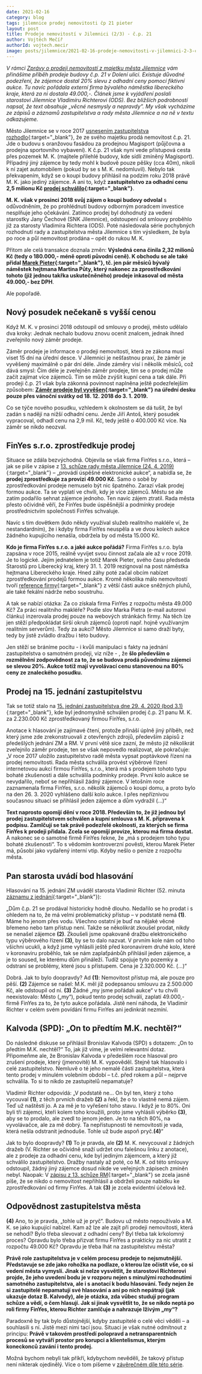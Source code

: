 ```yaml
---
date: 2021-02-16
category: blog
tags: jilemnice prodej nemovitosti čp 21 pieter
layout: post
title: Prodeje nemovitostí v Jilemnici (2/3) - č.p. 21
author: Vojtěch Mečíř
authorId: vojtech.mecir
image: posts/jilemnice/2021-02-16-prodeje-nemovitosti-v-jilemnici-2-3-cp-21.jpg
---
```


*V rámci [Zprávy o prodeji nemovitostí z majetku města Jilemnice](prodeje-nemovitosti-v-jilemnici-3-3.html) vám přinášíme příběh prodeje budovy č.p. 21 v Dolení ulici. Existuje důvodné podezření, že zájemce dostal 20% slevu z odhadní ceny pomocí fiktivní aukce. Tu navíc pořádala externí firma bývalého náměstka libereckého kraje, která za ni dostala 49.000,-. Článek jsme k vyjádření poslali starostovi Jilemnice Vladimíru Richterovi (ODS). Bez bližších podrobností napsal, že text obsahuje „věcné nesmysly a nepravdy”. My však vycházíme ze zápisů a záznamů zastupitelstva a rady města Jilemnice a na ně v textu odkazujeme.*

Město Jilemnice se v roce 2017 [usnesením zastupitelstva rozhodlo](http://mestojilemnice.cz/data/jil_files/9816/zm28.pdf){:target="_blank"}, že ze svého majetku prodá nemovitost č.p. 21. Jde o budovu s oranžovou fasádou za prodejnou Magisport (půjčovna a prodejna sportovního vybavení). K č.p. 21 však nyní vede přístupová cesta přes pozemek M. K. (majitele přilehlé budovy, kde sídlí zmíněný Magisport). Případný jiný zájemce by tedy mohl k budově pouze pěšky (cca 40m), nikoli k ní zajet automobilem (pokud by se s M. K. nedomluvil). Nebylo tak překvapením, když se o koupi budovy přihlásil na podzim roku 2018 právě M. K. jako jediný zájemce. A ani to, když **zastupitelstvo za odhadní cenu 2,5 milionu Kč [prodej schválilo](http://mestojilemnice.cz/data/jil_files/10759/zm38a.pdf){:target="_blank"}**.

**M. K. však v prosinci 2018 svůj zájem o koupi budovy odvolal** s odůvodněním, že po prohlédnutí budovy odborným poradcem investice nesplňuje jeho očekávání. Zatímco prodej byl dohodnutý za vedení starostky Jany Čechové (SNK Jilemnice), odstoupení od smlouvy proběhlo již za starosty Vladimíra Richtera (ODS). Poté následovala série pochybných rozhodnutí rady a zastupitelstva města Jilemnice s tím výsledkem, že byla po roce a půl nemovitost prodána – opět do rukou M. K.

Přitom ale celá transakce doznala změn: **Výsledná cena činila 2,32 milionů Kč (tedy o 180.000,- méně oproti původní ceně). K obchodu se ale také přidal [Marek Pieter](https://cs.wikipedia.org/wiki/Marek_Pieter){:target="_blank"}, tč. jen pár měsíců bývalý náměstek hejtmana Martina Půty, který nakonec za zprostředkování tohoto (již jednou takřka uskutečněného) prodeje inkasoval od města 49.000,- bez DPH**.

Ale popořadě.

## Nový posudek nečekaně s vyšší cenou

Když M. K. v prosinci 2018 odstoupil od smlouvy o prodeji, město udělalo dva kroky: Jednak nechalo budovu znovu ocenit znalcem, jednak ihned zveřejnilo nový záměr prodeje.

Záměr prodeje je informace o prodeji nemovitosti, která ze zákona musí viset 15 dní na úřední desce. V Jilemnici je nešťastnou praxí, že záměr je vyvěšený maximálně o pár dní déle. Jinde záměry visí i několik měsíců, což dává smysl: Čím déle je zveřejněn záměr prodeje, tím se o prodej může začít zajímat více zájemců. Tím se může zvýšit kupní cena a tak dále. Při prodeji č.p. 21 však byla zákonná povinnost naplněna ještě podezřelejším způsobem: **[Záměr prodeje byl vyvěšen](https://edesky.cz/dokument/2564956){:target="_blank"} na úřední desku pouze přes vánoční svátky od 18. 12. 2018 do 3. 1. 2019.** 

Co se týče nového posudku, vzhledem k okolnostem se dá tušit, že byl zadán s nadějí na nižší odhadní cenu. Jenže Jiří Antoš, který posudek vypracoval, odhadl cenu na 2,9 mil. Kč, tedy ještě o 400.000 Kč více. Na záměr se nikdo neozval.

## FinYes s.r.o. zprostředkuje prodej

Situace se zdála bezvýchodná. Objevila se však firma FinYes s.r.o., která – jak se píše v zápise z [13. schůze rady města Jilemnice (24. 4. 2019)](http://mestojilemnice.cz/data/jil_files/11187/rm13.pdf){:target="_blank"} – „provádí úspěšné elektronické aukce“, a nabídla se, že **prodej zprostředkuje za provizi 49.000 Kč**. Samo o sobě by zprostředkování prodeje nemuselo být nic špatného. Zarazí však prodej formou aukce. Ta se vyplatí ve chvíli, kdy je více zájemců. Městu se ale zatím podařilo sehnat zájemce jednoho. Ten navíc zájem ztratil. Rada města přesto očividně věří, že FinYes bude úspěšnější a podmínky prodeje prostřednictvím společnosti
FinYes schvaluje.

Navíc s tím dovětkem (kdo někdy využíval služeb realitního makléře ví, že nestandardním), že i kdyby firma FinYes neuspěla a ve dvou kolech aukce žádného kupujícího nenašla, obdržela by od města 15.000 Kč.

**Kdo je firma FinYes s.r.o. a jaké aukce pořádá?** Firma FinYes s.r.o. byla zapsána v roce 2015, reálně vyvíjet svou činnost začala ale až v roce 2019. Je to logické. Jejím jednatelem je totiž Marek Pieter, svého času předseda Starostů pro Liberecký kraj, který 31. 1. 2019 rezignoval na post náměstka hejtmana Libereckého kraje. Hned záhy poté začal obcím nabízet zprostředkování prodejů formou aukce. Kromě několika málo nemovitostí tvoří [reference firmy](https://www.finyes.cz/){:target="_blank"} z větší části aukce sněžných pluhů, ale také fekální nádrže nebo soustruhu.

A tak se nabízí otázka: Za co získala firma FinYes z rozpočtu města 49.000 Kč? Za práci realitního makléře? Podle slov Marka Pietra (e-mail autorovi článku) inzerovala prodej pouze na webových stránkách firmy. Na těch lze jen stěží předpokládat širší okruh zájemců (oproti např. hojně využívaným realitním serverům). Tedy za aukci? Město Jilemnice si samo draží byty, tedy by jistě zvládlo dražbu i této budovy.

Jen stěží se bráníme pocitu - i kvůli manipulaci s fakty na jednání zastupitelstva o samotném prodeji, viz níže - , že **šlo především o rozmělnění zodpovědnost za to, že se budova prodá původnímu zájemci se slevou 20%. Aukce totiž mají vyvolávací cenu stanovenou na 80% ceny ze znaleckého posudku.**

## Prodej na 15. jednání zastupitelstvu

Tak se totiž stalo na [15. jednání zastupitelstva dne 29. 4. 2020 (bod 3.1)](http://mestojilemnice.cz/data/jil_files/12051/zm15anonym..pdf){:target="_blank"}, kde byl jednomyslně schválen prodej č.p. 21 panu M. K. za 2.230.000 Kč zprostředkovaný firmou FinYes, s.r.o.

Anotace k hlasování je zajímavé čtení, protože přináší úplně jiný příběh, než který jsme zde zrekonstruovali z otevřených zdrojů, především zápisů z předešlých jednání ZM a RM. V první větě sice zazní, že město již několikrát zveřejnilo záměr prodeje, ten se však nepovedlo realizovat, ale pokračuje: „V roce 2017 uložilo zastupitelstvo radě města vypsat poptávkové řízení na prodej nemovitosti. Rada města schválila provést výběrové řízení internetovou aukcí firmou FinYes, s.r.o., která má s prodejem tohoto typu bohaté zkušenosti a dále schválila podmínky prodeje. První kolo aukce se nevydařilo, neboť se nepřihlásil žádný zájemce. V letošním roce zaznamenala firma FinYes, s.r.o. několik zájemců o koupi domu, a proto bylo na den 26. 3. 2020 vyhlášeno další kolo aukce. I přes nepříznivou současnou situaci se přihlásil jeden zájemce a dům vydražil (…)“

**Text naprosto opomíjí dění v roce 2018. Především to, že již jednou byl prodej zastupitelstvem schválen a kupní smlouva s M. K. připravena k podpisu. Zamlčují se tak právě podezřelé okolnosti, za kterých se firma FinYes k prodeji přidala. Zcela se opomíjí provize, kterou má firma dostat.** A nakonec se o samotné firmě FinYes řekne, že „má s prodejem toho typu bohaté zkušenosti“. To s vědomím kontroverzní pověsti, kterou Marek Pieter má, působí jako vydařený interní vtip. Kdyby nešlo o peníze z rozpočtu města.

## Pan starosta uvádí bod hlasování

Hlasování na 15. jednání ZM uváděl starosta Vladimír Richter (52. minuta [záznamu z jednání](http://zm.jilemnice.cz/vod/15zm_2020-04-29.mp4){:target="_blank"}):

„Dům č.p. 21 se prodával historicky hodně dlouho. Nedařilo se ho prodat i s ohledem na to, že má velmi problematický přístup – v podstatě nemá **(1)**. Máme ho jenom přes vodu. Všechno ostatní je buď na nějaké věcné břemeno nebo tam přístup není. Takže se několikrát zkoušel prodat, nikdy se nenašel zájemce **(2)**. Zkoušeli jsme opakovaně dražbu elektronického typu výběrového řízení **(3)**, by se to dalo nazvat. V prvním kole nám od toho všichni ucukli, a když jsme vyhlásili ještě před koronavirem druhé kolo, které v koronaviru proběhlo, tak se nám zaplaťpánbůh přihlásil jeden zájemce, a je to soused, ke kterému dům přináleží.  Tudíž spojuje tyto pozemky a odstraní se problémy, které jsou s přístupem. Cena je 2.320.000 Kč. (…)“

Dobrá. Jak to bylo doopravdy? Ad **(1)**: Nemovitost přístup má, ale pouze pro pěší. **(2)** Zájemce se našel: M.K. měl již podepsanou smlouvu za 2.500.000 Kč, ale odstoupil od ní. **(3)** Žádné „my jsme pořádali aukce“ v tu chvíli neexistovalo: Město („my“), pokud tento prodej schválí, zaplatí 49.000,- firmě FinYes za to, že tyto aukce pořádala. Jistě není náhoda, že Vladimír Richter v celém svém povídání firmu FinYes ani jedinkrát nezmíní.

## Kalvoda (SPD): „On to předtím M.K. nechtěl?“

Do následné diskuse se přihlásil Bronislav Kalvoda (SPD) s dotazem: „On to předtím M.K. nechtěl?“ To, jak již víme, je velmi relevantní dotaz. Připomeňme ale, že Bronislav Kalvoda v předešlém roce hlasoval pro zrušení prodeje, který (jmenovitě) M. K. vypověděl. Stejně tak hlasovalo i celé zastupitelstvo. Nemluvě o té jeho nemalé části zastupitelstva, která tento prodej v minulém volebním období – t.č. před rokem a půl – nejprve schválila. To si to nikdo ze zastupitelů nepamatuje?

Vladimír Richter odpovídá: „V podstatě ne… On byl ten, který z toho vycouval **(1)**, z těch prvních dražeb **(2)** a řekl, že o to vlastně nemá zájem. Teď už naštěstí jo. A za mě je to vyřešení toho stavu. I když je to 80%. Oni byli tři zájemci, kteří kolem toho kroužili, proto jsme vyhlásili výběrko **(3)**, aby se to prodalo, ale zvedl to jenom jeden. Je to na těch 80%, na vyvolávačce, ale za mě dobrý. Ta nepřístupnosti té nemovitosti je vada, která nešla odstranit jednoduše. Tohle už bude aspoň pryč.**(4)**“                                

Jak to bylo doopravdy? **(1)** To je pravda, ale **(2)** M. K. nevycouval z žádných dražeb (V. Richter se očividně snaží udržet onu falešnou linku z anotace), ale z prodeje za odhadní cenu, kde byl jediným zájemcem, a který již schválilo zastupitelstvo. Dražby nastaly až poté, co M. K. od této smlouvy odstoupil, žádný jiný zájemce dosud nikde ve veřejných zápisech zmíněn nebyl. Naopak: V [zápisu z 13. schůze RM](http://mestojilemnice.cz/data/jil_files/11187/rm13.pdf){:target="_blank"} se zcela jasně píše, že se nikdo o nemovitost nepřihlásil a obdrželi pouze nabídku ke zprostředkování od firmy FinYes. A tak **(3)** je zcela evidentní účelová lež. 

## Odpovědnost zastupitelstva města
**(4)** Ano, to je pravda, „tohle už je pryč“. Budovu už město nepoužívalo a M. K. se jako kupující nabízel. Kam až lze ale zajít při prodeji nemovitosti, která se nehodí? Bylo třeba slevovat z odhadní ceny? Byl třeba tak krkolomný proces? Opravdu bylo třeba přizvat firmu FinYes a prakticky za nic utratit z rozpočtu 49.000 Kč? Opravdu je třeba lhát na zastupitelstvu města?

**Právě role zastupitelstva je v celém procesu prodeje to nejsmutnější. Představuje se zde jako rohožka na podlaze, o kterou lze očistit vše, co si vedení města vymyslí. Jinak si nelze vysvětlit, že starostovi Richterovi projde, že jeho uvedení bodu je v rozporu nejen s minulými rozhodnutími samotného zastupitelstva, ale i s anotací k bodu hlasování. Tedy nejen že si zastupitelé nepamatují své hlasování a ani po nich nepátrají (jak ukazuje dotaz B. Kalvody), ale je otázka, zda vůbec studují program schůze a vědí, o čem hlasují. Jak si jinak vysvětlit to, že se nikdo neptá po roli firmy FinYes, kterou Richter zamlčuje a nahrazuje lživým „my“?**

Paradoxně by tak bylo důstojnější, kdyby zastupitelé o celé věci věděli – a souhlasili s ní. Jistě mezi nimi tací jsou. Situaci je však nutné odmítnout z principu: **Právě v takovém prostředí polopravd a netransparentních procesů se vytváří prostor pro korupci a klientelismus, kterým koneckonců zavání i tento prodej.**

Možná bychom nebyli tak příkří, kdybychom nevěděli, že takový přístup není nikterak ojedinělý. Více o tom píšeme v [závěrečném díle této série](prodeje-nemovitosti-v-jilemnici-3-3.html).
